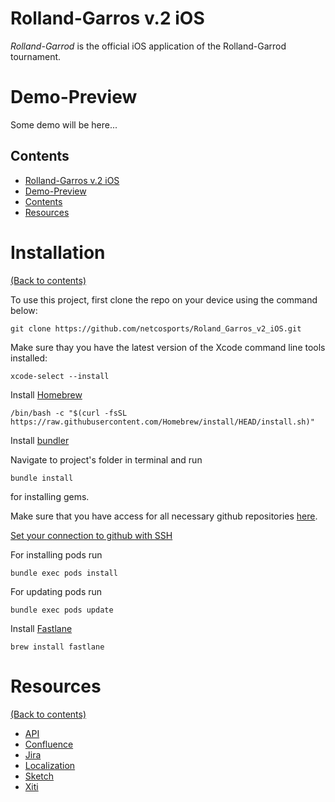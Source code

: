 # Rolland-Garros v.2 iOS

_Rolland-Garrod_ is the official iOS application of the Rolland-Garrod tournament.

# Demo-Preview

Some demo will be here...

## Contents

- [Rolland-Garros v.2 iOS](#rolland-garros-v2-ios)
- [Demo-Preview](#demo-preview)
- [Contents](#contents)
- [Resources](#resources)

# Installation
[(Back to contents)](#contents)

To use this project, first clone the repo on your device using the command below:

```
git clone https://github.com/netcosports/Roland_Garros_v2_iOS.git
```

Make sure thay you have the latest version of the Xcode command line tools installed:

```
xcode-select --install
```

Install [Homebrew](https://brew.sh/)

```
/bin/bash -c "$(curl -fsSL https://raw.githubusercontent.com/Homebrew/install/HEAD/install.sh)"
```

Install [bundler](https://bundler.io/)

Navigate to project's folder in terminal and run

```
bundle install
``` 

for installing gems.

Make sure that you have access for all necessary github repositories [here](https://github.com/netcosports/Roland_Garros_v2_iOS/blob/development/Podfile).

[Set your connection to github with SSH](https://docs.github.com/en/authentication/connecting-to-github-with-ssh)

For installing pods run 

```
bundle exec pods install
```

For updating pods run 

```
bundle exec pods update
```
Install [Fastlane](https://docs.fastlane.tools/getting-started/ios/setup/)

```
brew install fastlane
```

# Resources
[(Back to contents)](#contents)

- [API](https://docs.google.com/spreadsheets/d/1kIEJcooh3hIipZQdds9s0v1ihHpiYybnfgrjBJ4-qEA/edit#gid=0)
- [Confluence](https://fedfraten.atlassian.net/wiki/spaces/RGApp/overview)
- [Jira](https://fedfraten.atlassian.net/secure/RapidBoard.jspa?rapidView=22)
- [Localization](https://docs.google.com/spreadsheets/d/13NK4l4XxQUbYk7R0-F52k8w7jgC_So1vzCEOGHQ9x1M/edit#gid=0)
- [Sketch](https://drive.google.com/drive/u/0/folders/1qUIibjueEqzBc8haAjeojwLGbzCRMMD7)
- [Xiti](https://drive.google.com/drive/folders/1Fs-QAQSGTOEJe4CQIfQqlMAah8w8FDe8)
